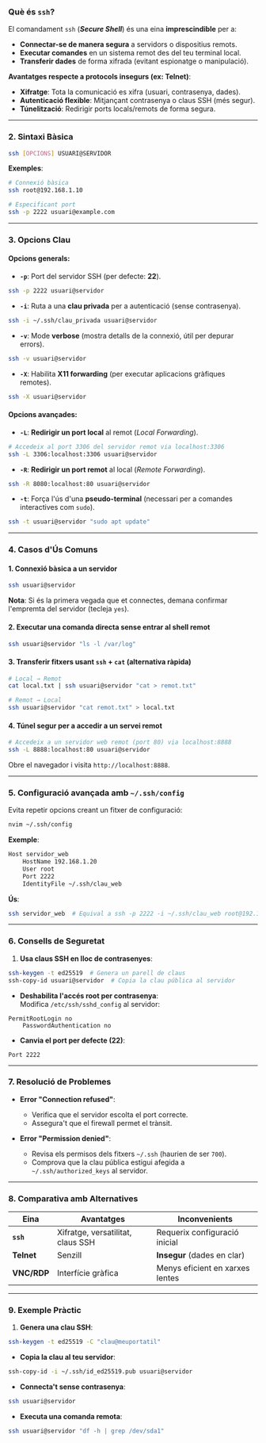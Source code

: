### **Què és `ssh`?**

El comandament `ssh` (_**Secure Shell**_) és una eina **imprescindible** per a:
- **Connectar-se de manera segura** a servidors o dispositius remots.
- **Executar comandes** en un sistema remot des del teu terminal local.
- **Transferir dades** de forma xifrada (evitant espionatge o manipulació).

**Avantatges respecte a protocols insegurs (ex: Telnet)**:
- **Xifratge**: Tota la comunicació es xifra (usuari, contrasenya, dades).
- **Autenticació flexible**: Mitjançant contrasenya o claus SSH (més segur).
- **Túnelització**: Redirigir ports locals/remots de forma segura.

---

### **2. Sintaxi Bàsica**

```bash
ssh [OPCIONS] USUARI@SERVIDOR  
```

**Exemples**:

```bash
# Connexió bàsica  
ssh root@192.168.1.10  

# Especificant port  
ssh -p 2222 usuari@example.com  
```
---

### **3. Opcions Clau**

#### **Opcions generals**:

- **`-p`**: Port del servidor SSH (per defecte: **22**).
```bash
ssh -p 2222 usuari@servidor
```
- **`-i`**: Ruta a una **clau privada** per a autenticació (sense contrasenya).
```bash
ssh -i ~/.ssh/clau_privada usuari@servidor
```
- **`-v`**: Mode **verbose** (mostra detalls de la connexió, útil per depurar errors).
```bash
ssh -v usuari@servidor
```
- **`-X`**: Habilita **X11 forwarding** (per executar aplicacions gràfiques remotes).
```bash
ssh -X usuari@servidor
```

#### **Opcions avançades**:

- **`-L`**: **Redirigir un port local** al remot (_Local Forwarding_).
```bash
# Accedeix al port 3306 del servidor remot via localhost:3306  
ssh -L 3306:localhost:3306 usuari@servidor      
```
- **`-R`**: **Redirigir un port remot** al local (_Remote Forwarding_).
```bash
ssh -R 8080:localhost:80 usuari@servidor 
```
- **`-t`**: Força l'ús d'una **pseudo-terminal** (necessari per a comandes interactives com `sudo`).
```bash
ssh -t usuari@servidor "sudo apt update"
```

---

### **4. Casos d'Ús Comuns**

#### **1. Connexió bàsica a un servidor**

```bash
ssh usuari@servidor  
```

**Nota**: Si és la primera vegada que et connectes, demana confirmar l'empremta del servidor (tecleja `yes`).

#### **2. Executar una comanda directa sense entrar al shell remot**

```bash
ssh usuari@servidor "ls -l /var/log"  
```

#### **3. Transferir fitxers usant `ssh` + `cat` (alternativa ràpida)**

```bash
# Local → Remot  
cat local.txt | ssh usuari@servidor "cat > remot.txt"  

# Remot → Local  
ssh usuari@servidor "cat remot.txt" > local.txt  
```

#### **4. Túnel segur per a accedir a un servei remot**

```bash
# Accedeix a un servidor web remot (port 80) via localhost:8888  
ssh -L 8888:localhost:80 usuari@servidor  
```

Obre el navegador i visita `http://localhost:8888`.

---

### **5. Configuració avançada amb `~/.ssh/config`**

Evita repetir opcions creant un fitxer de configuració:

```bash
nvim ~/.ssh/config  
```
**Exemple**:

```bash
Host servidor_web  
    HostName 192.168.1.20  
    User root  
    Port 2222  
    IdentityFile ~/.ssh/clau_web  
```

**Ús**:

```bash
ssh servidor_web  # Equival a ssh -p 2222 -i ~/.ssh/clau_web root@192.168.1.20  
```


---

### **6. Consells de Seguretat**

1. **Usa claus SSH en lloc de contrasenyes**:

```bash
ssh-keygen -t ed25519  # Genera un parell de claus  
ssh-copy-id usuari@servidor  # Copia la clau pública al servidor  
```

- **Deshabilita l'accés root per contrasenya**:  
    Modifica `/etc/ssh/sshd_config` al servidor:
```
PermitRootLogin no  
    PasswordAuthentication no
```

- **Canvia el port per defecte (22)**:

```
Port 2222
```

---

### **7. Resolució de Problemes**

- **Error "Connection refused"**:
    - Verifica que el servidor escolta el port correcte.
    - Assegura't que el firewall permet el trànsit.

- **Error "Permission denied"**:
    - Revisa els permisos dels fitxers `~/.ssh` (haurien de ser `700`).
    - Comprova que la clau pública estigui afegida a `~/.ssh/authorized_keys` al servidor.

---

### **8. Comparativa amb Alternatives**

| **Eina**    | **Avantatges**                    | **Inconvenients**               |
| ----------- | --------------------------------- | ------------------------------- |
| **`ssh`**   | Xifratge, versatilitat, claus SSH | Requerix configuració inicial   |
| **Telnet**  | Senzill                           | **Insegur** (dades en clar)     |
| **VNC/RDP** | Interfície gràfica                | Menys eficient en xarxes lentes |

---

### **9. Exemple Pràctic**

1. **Genera una clau SSH**:

```bash
ssh-keygen -t ed25519 -C "clau@meuportatil"
```

- **Copia la clau al teu servidor**:

```bash
ssh-copy-id -i ~/.ssh/id_ed25519.pub usuari@servidor
```  

- **Connecta't sense contrasenya**:

```bash
ssh usuari@servidor  
```

- **Executa una comanda remota**:

```bash
ssh usuari@servidor "df -h | grep /dev/sda1"
```

